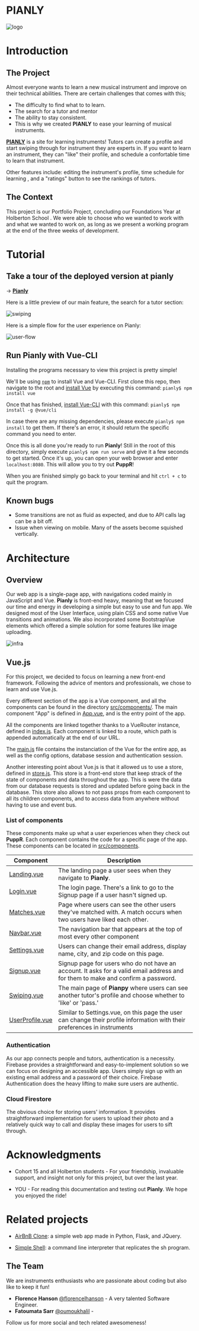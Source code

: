 # PIANLY

![logo](./)

# Introduction

## The Project
Almost everyone wants to learn a new musical instrument and improve on their technical abilities. There are certain challenges that comes with this;
- The difficulty to find what to to learn.
- The search for a tutor and mentor
- The ability to stay consistent.
- This is why we created **PIANLY** to ease your learning of musical instruments.

[**PIANLY**](https://pianly.com/) is a site for learning instruments! Tutors can create a profile and start swiping through for instrument they are experts in. If you want to learn an instrument, they can "like" their profile, and schedule a confortable time to learn that instrument.

Other features include: editing the instrument's profile, time schedule for learning , and a "ratings" button to see the rankings of tutors.

## The Context
This project is our Portfolio Project, concluding our Foundations Year at Holberton School . We were able to choose who we wanted to work with and what we wanted to work on, as long as we present a working program at the end of the three weeks of development.

# Tutorial

## Take a tour of the deployed version at pianly
-> [**Pianly**](https://pianly.com/)

Here is a little preview of our main feature, the search for a tutor section:

![swiping](./public/icons/browse_no_text.png)

Here is a simple flow for the user experience on Pianly:

![user-flow](https://i.imgur.com/hRxU79B.jpg)

## Run Pianly with Vue-CLI
Installing the programs necessary to view this project is pretty simple!

We'll be using [`npm`](https://www.npmjs.com/get-npm) to install Vue and Vue-CLI. First clone this repo, then navigate to the root and [install Vue](https://vuejs.org/v2/guide/installation.html) by executing this command:
`pianly$ npm install vue`

Once that has finished, [install Vue-CLI](https://cli.vuejs.org/guide/installation.html) with this command:
`pianly$ npm install -g @vue/cli`

In case there are any missing dependencies, please execute `pianly$ npm install` to get them. If there's an error, it should return the specific command you need to enter.

Once this is all done you're ready to run **Pianly**! Still in the root of this directory, simply execute `pianly$ npm run serve` and give it a few seconds to get started. Once it's up, you can open your web browser and enter `localhost:8080`. This will allow you to try out **PuppR**!

When you are finished simply go back to your terminal and hit `ctrl + c` to quit the program.

## Known bugs
* Some transitions are not as fluid as expected, and due to API calls lag can be a bit off.
* Issue when viewing on mobile. Many of the assets become squished vertically.

# Architecture

## Overview
Our web app is a single-page app, with navigations coded mainly in JavaScript and Vue. **Pianly** is front-end heavy, meaning that we focused our time and energy in developing a simple but easy to use and fun app. We designed most of the User Interface, using plain CSS and some native Vue transitions and animations. We also incorporated some BootstrapVue elements which offered a simple solution for some features like image uploading.

![infra](https://i.imgur.com/fSbo6ho.jpg)

## Vue.js
For this project, we decided to focus on learning a new front-end framework. Following the advice of mentors and professionals, we chose to learn and use Vue.js.

Every different section of the app is a Vue component, and all the components can be found in the directory [src/components/](./src/components/). The main component "App" is defined in [App.vue](./src/App.vue), and is the entry point of the app.

All the components are linked together thanks to a VueRouter instance, defined in [index.js](./routes/index.js). Each component is linked to a route, which path is appended automatically at the end of our URL.

The [main.js](./src/main.js) file contains the instanciation of the Vue for the entire app, as well as the config options, database session and authentication session.

Another interesting point about Vue.js is that it allowed us to use a store, defined in [store.js](./src/store.js). This store is a front-end store that keep strack of the state of components and data throughout the app. This is were the data from our database requests is stored and updated before going back in the database. This store also allows to not pass props from each component to all its children components, and to access data from anywhere without having to use and event bus.

### List of components

These components make up what a user experiences when they check out **PuppR**. Each component contains the code for a specific page of the app. These components can be located in [src/components](./src/components).

| Component | Description |
|-----------|-------------|
| [Landing.vue](./src/components/Landing.vue) | The landing page a user sees when they navigate to **Pianly**. |
| [Login.vue](./src/components/Login.vue)   | The login page. There's a link to go to the Signup page if a user hasn't signed up. |
| [Matches.vue](./src/components/Matches.vue) | Page where users can see the other users they've matched with. A match occurs when two users have liked each other. |
| [Navbar.vue](./src/components/Navbar.vue) | The navigation bar that appears at the top of most every other component |
| [Settings.vue](./src/components/Settings.vue) | Users can change their email address, display name, city, and zip code on this page. |
| [Signup.vue](./src/components/Signup.vue) | Signup page for users who do not have an account. It asks for a valid email address and for them to make and confirm a password. |
| [Swiping.vue](./src/components/Searching.vue) | The main page of **Pianpy** where users can see another tutor's profile and choose whether to 'like' or 'pass.' |
| [UserProfile.vue](./src/components/UserProfile.vue) | Similar to Settings.vue, on this page the user can change their profile information with their preferences in instruments |

### Authentication
As our app connects people and tutors, authentication is a necessity. Firebase provides a straightforward and easy-to-implement solution so we can focus on designing an accessible app. Users simply sign up with an existing email address and a password of their choice. Firebase Authentication does the heavy lifting to make sure users are authentic.

### Cloud Firestore
The obvious choice for storing users' information. It provides straightforward implementation for users to upload their photo and a relatively quick way to call and display these images for users to sift through.

# Acknowledgments

* Cohort 15 and all Holberton students - For your friendship, invaluable support, and insight not only for this project, but over the last year.

* YOU - For reading this documentation and testing out **Pianly**. We hope you enjoyed the ride!

# Related projects

* [AirBnB Clone](https://github.com/beautyscribbles/AirBnB_clone): a simple web app made in Python, Flask, and JQuery.

* [Simple Shell](https://github.com/trinixei/simple_shell): a command line interpreter that replicates the sh program.


## The Team
We are instruments enthusiasts who are passionate about coding but also like to keep it fun!

* **Florence Hanson** [@florencelhanson](https://twitter.com/florencelhanson) - A very talented Software Engineer.
* **Fatoumata Sarr** [@oumoukhalil](https://github.com/oumoukhalil) - 

Follow us for more social and tech related awesomeness!

